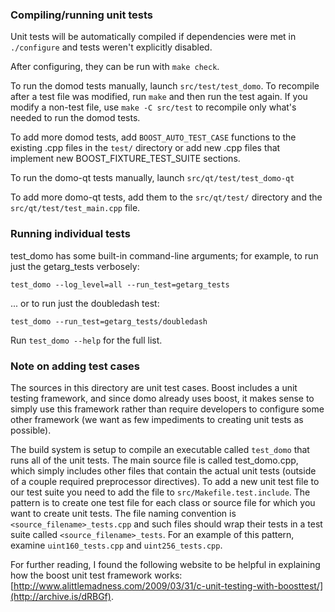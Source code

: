 ### Compiling/running unit tests

Unit tests will be automatically compiled if dependencies were met in `./configure`
and tests weren't explicitly disabled.

After configuring, they can be run with `make check`.

To run the domod tests manually, launch `src/test/test_domo`. To recompile
after a test file was modified, run `make` and then run the test again. If you
modify a non-test file, use `make -C src/test` to recompile only what's needed
to run the domod tests.

To add more domod tests, add `BOOST_AUTO_TEST_CASE` functions to the existing
.cpp files in the `test/` directory or add new .cpp files that
implement new BOOST_FIXTURE_TEST_SUITE sections.

To run the domo-qt tests manually, launch `src/qt/test/test_domo-qt`

To add more domo-qt tests, add them to the `src/qt/test/` directory and
the `src/qt/test/test_main.cpp` file.

### Running individual tests

test_domo has some built-in command-line arguments; for
example, to run just the getarg_tests verbosely:

    test_domo --log_level=all --run_test=getarg_tests

... or to run just the doubledash test:

    test_domo --run_test=getarg_tests/doubledash

Run `test_domo --help` for the full list.

### Note on adding test cases

The sources in this directory are unit test cases.  Boost includes a
unit testing framework, and since domo already uses boost, it makes
sense to simply use this framework rather than require developers to
configure some other framework (we want as few impediments to creating
unit tests as possible).

The build system is setup to compile an executable called `test_domo`
that runs all of the unit tests.  The main source file is called
test_domo.cpp, which simply includes other files that contain the
actual unit tests (outside of a couple required preprocessor
directives). To add a new unit test file to our test suite you need
to add the file to `src/Makefile.test.include`. The pattern is to
create one test file for each class or source file for which you want
to create unit tests.  The file naming convention is
`<source_filename>_tests.cpp` and such files should wrap their tests
in a test suite called `<source_filename>_tests`.  For an example of
this pattern, examine `uint160_tests.cpp` and `uint256_tests.cpp`.

For further reading, I found the following website to be helpful in
explaining how the boost unit test framework works:
[http://www.alittlemadness.com/2009/03/31/c-unit-testing-with-boosttest/](http://archive.is/dRBGf).
